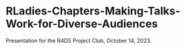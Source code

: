 # RLadies-Chapters-Making-Talks-Work-for-Diverse-Audiences


Presentation for the R4DS Project Club, October 14, 2023.

